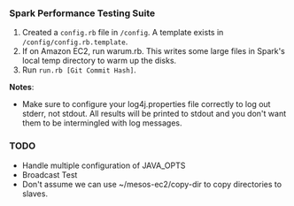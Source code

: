 ### Spark Performance Testing Suite

1. Created a `config.rb` file in `/config`. A template exists in `/config/config.rb.template`.
2. If on Amazon EC2, run warum.rb. This writes some large files in Spark's local temp directory to warm up the disks.
3. Run `run.rb [Git Commit Hash]`.

**Notes**: 
- Make sure to configure your log4j.properties file correctly to log out stderr, not stdout. All results will be printed to stdout and you don't want them to be intermingled with log messages.

### TODO
- Handle multiple configuration of JAVA_OPTS
- Broadcast Test
- Don't assume we can use ~/mesos-ec2/copy-dir to copy directories to slaves.

